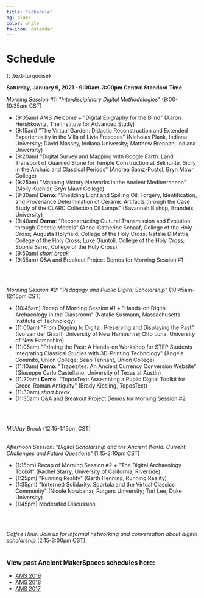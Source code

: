```yaml
---
title: "schedule"
bg: black
color: white
fa-icon: calendar
---
```


# Schedule
{: .text-turquoise}

**Saturday, January 9, 2021 - 9:00am-3:00pm Central Standard Time**

<em>Morning Session #1: "Interdisciplinary Digital Methodologies"</em> (9:00-10:35am CST)

- (9:05am) AMS Welcome + "Digital Epigraphy for the Blind" (Aaron Hershkowitz, The Institute for Advanced Study)
- (9:15am) "The Virtual Garden: Didactic Reconstruction and Extended Experientiality in the Villa of Livia Frescoes" (Nicholas Plank, Indiana University; David Massey, Indiana University; Matthew Brennan, Indiana University)
- (9:20am) "Digital Survey and Mapping with Google Earth: Land Transport of Quarried Stone for Temple Construction at Selinunte, Sicily in the Archaic and Classical Periods" (Andrea Samz-Pustol, Bryn Mawr College)
- (9:25am) "Mapping Victory Networks in the Ancient Mediterranean" (Molly Kuchler, Bryn Mawr College)
- (9:30am) **Demo**: "Shedding Light and Spilling Oil: Forgery, Identification, and Provenance Determination of Ceramic Artifacts through the Case Study of the CLARC Collection Oil Lamps" (Savannah Bishop, Brandeis University)
- (9:40am) **Demo**: "Reconstructing Cultural Transmission and Evolution through Genetic Models" (Anne-Catherine Schaaf, College of the Holy Cross; Augusta Holyfield, College of the Holy Cross; Natalie DiMattia, College of the Holy Cross; Luke Giuntoli, College of the Holy Cross; Sophia Sarro, College of the Holy Cross)
- (9:50am) <em>short break</em>
- (9:55am) Q&A and Breakout Project Demos for Morning Session #1
<br/>
<br/>

<em>Morning Session #2: "Pedagogy and Public Digital Scholarship"</em> (10:45am-12:15pm CST)

- (10:45am) Recap of Morning Session #1 + "Hands-on Digital Archaeology in the Classroom" (Natalie Susmann, Massachusetts Institute of Technology)
- (11:00am) "From Digging to Digital: Preserving and Displaying the Past" (Ivo van der Graaff, University of New Hampshire; Otto Luna, University of New Hampshire)
- (11:05am) "Printing the Past: A Hands-on Workshop for STEP Students Integrating Classical Studies with 3D-Printing Technology" (Angela Commito, Union College; Sean Tennant, Union College)
- (11:10am) **Demo**: "Trapezites: An Ancient Currency Conversion Website" (Giuseppe Carlo Castellano, University of Texas at Austin)
- (11:20am) **Demo**: "ToposText: Assembling a Public Digital Toolkit for Greco-Roman Antiquity" (Brady Kiesling, ToposText)
- (11:30am) <em>short break</em>
- (11:35am) Q&A and Breakout Project Demos for Morning Session #2
<br/>
<br/>

<em>Midday Break</em> (12:15-1:15pm CST)
<br/>
<br/>

<em>Afternoon Session: "Digital Scholarship and the Ancient World: Current Challenges and Future Questions"</em> (1:15-2:10pm CST)

- (1:15pm) Recap of Morning Session #2 + "The Digital Archaeology Toolkit" (Rachel Starry, University of California, Riverside)
- (1:25pm) "Running Reality" (Garth Henning, Running Reality)
- (1:35pm) "In(ternet) Solidarity: Sportula and the Virtual Classics Community" (Nicole Nowbahar, Rutgers University; Tori Lee, Duke University)
- (1:45pm) Moderated Discussion
<br/>
<br/>

<em>Coffee Hour: Join us for informal networking and conversation about digital scholarship</em> (2:15-3:00pm CST)
<br/>
<br/>

### View past Ancient MakerSpaces schedules here:
- [AMS 2019](https://diyclassics.github.io/ams-2019/)
- [AMS 2018](https://diyclassics.github.io/ams-2018/)
- [AMS 2017](https://diyclassics.github.io/ams/)
